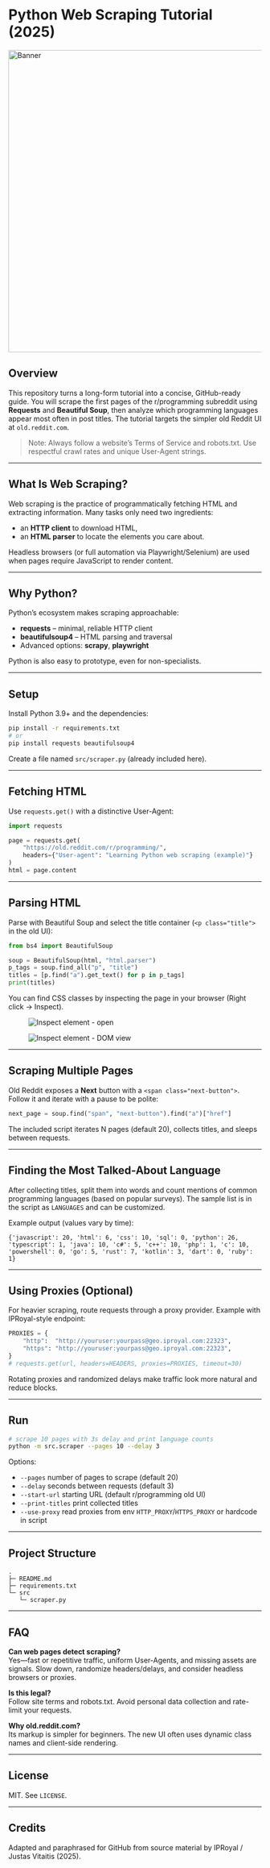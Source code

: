 # Python Web Scraping Tutorial (2025)

<a href="https://iproyal.com/blog/python-web-scraping-step-by-step-guide/">
  <img alt="Banner" src="https://cms.iproyal.com/uploads/Python_Web_Scraping_Step_By_Step_Guide_2022_847x300_f433168d2b.jpg" width="1694" height="600">
</a>

## Overview

This repository turns a long-form tutorial into a concise, GitHub-ready guide. You will scrape the first pages of the r/programming subreddit using **Requests** and **Beautiful Soup**, then analyze which programming languages appear most often in post titles. The tutorial targets the simpler old Reddit UI at `old.reddit.com`.

> Note: Always follow a website’s Terms of Service and robots.txt. Use respectful crawl rates and unique User-Agent strings.

---

## What Is Web Scraping?

Web scraping is the practice of programmatically fetching HTML and extracting information. Many tasks only need two ingredients:
- an **HTTP client** to download HTML,
- an **HTML parser** to locate the elements you care about.

Headless browsers (or full automation via Playwright/Selenium) are used when pages require JavaScript to render content.

---

## Why Python?

Python’s ecosystem makes scraping approachable:
- **requests** – minimal, reliable HTTP client
- **beautifulsoup4** – HTML parsing and traversal
- Advanced options: **scrapy**, **playwright**

Python is also easy to prototype, even for non-specialists.

---

## Setup

Install Python 3.9+ and the dependencies:

```bash
pip install -r requirements.txt
# or
pip install requests beautifulsoup4
```

Create a file named `src/scraper.py` (already included here).

---

## Fetching HTML

Use `requests.get()` with a distinctive User-Agent:

```python
import requests

page = requests.get(
    "https://old.reddit.com/r/programming/",
    headers={"User-agent": "Learning Python web scraping (example)"}
)
html = page.content
```

---

## Parsing HTML

Parse with Beautiful Soup and select the title container (`<p class="title">` in the old UI):

```python
from bs4 import BeautifulSoup

soup = BeautifulSoup(html, "html.parser")
p_tags = soup.find_all("p", "title")
titles = [p.find("a").get_text() for p in p_tags]
print(titles)
```

You can find CSS classes by inspecting the page in your browser (Right click → Inspect).

<figure>
  <img src="https://cms.iproyal.com/uploads/blog1_7552525d29.png" alt="Inspect element - open" />
</figure>

<figure>
  <img src="https://cms.iproyal.com/uploads/blog2_672b2e2cbe.png" alt="Inspect element - DOM view" />
</figure>

---

## Scraping Multiple Pages

Old Reddit exposes a **Next** button with a `<span class="next-button">`. Follow it and iterate with a pause to be polite:

```python
next_page = soup.find("span", "next-button").find("a")["href"]
```

The included script iterates N pages (default 20), collects titles, and sleeps between requests.

---

## Finding the Most Talked-About Language

After collecting titles, split them into words and count mentions of common programming languages (based on popular surveys). The sample list is in the script as `LANGUAGES` and can be customized.

Example output (values vary by time):
```text
{'javascript': 20, 'html': 6, 'css': 10, 'sql': 0, 'python': 26, 'typescript': 1, 'java': 10, 'c#': 5, 'c++': 10, 'php': 1, 'c': 10, 'powershell': 0, 'go': 5, 'rust': 7, 'kotlin': 3, 'dart': 0, 'ruby': 1}
```

---

## Using Proxies (Optional)

For heavier scraping, route requests through a proxy provider. Example with IPRoyal-style endpoint:

```python
PROXIES = {
    "http":  "http://youruser:yourpass@geo.iproyal.com:22323",
    "https": "http://youruser:yourpass@geo.iproyal.com:22323",
}
# requests.get(url, headers=HEADERS, proxies=PROXIES, timeout=30)
```

Rotating proxies and randomized delays make traffic look more natural and reduce blocks.

---

## Run

```bash
# scrape 10 pages with 3s delay and print language counts
python -m src.scraper --pages 10 --delay 3
```

Options:
- `--pages` number of pages to scrape (default 20)
- `--delay` seconds between requests (default 3)
- `--start-url` starting URL (default r/programming old UI)
- `--print-titles` print collected titles
- `--use-proxy` read proxies from env `HTTP_PROXY`/`HTTPS_PROXY` or hardcode in script

---

## Project Structure

```
.
├─ README.md
├─ requirements.txt
└─ src
   └─ scraper.py
```

---

## FAQ

**Can web pages detect scraping?**  
Yes—fast or repetitive traffic, uniform User-Agents, and missing assets are signals. Slow down, randomize headers/delays, and consider headless browsers or proxies.

**Is this legal?**  
Follow site terms and robots.txt. Avoid personal data collection and rate-limit your requests.

**Why old.reddit.com?**  
Its markup is simpler for beginners. The new UI often uses dynamic class names and client-side rendering.

---

## License

MIT. See `LICENSE`.

---

## Credits

Adapted and paraphrased for GitHub from source material by IPRoyal / Justas Vitaitis (2025).
